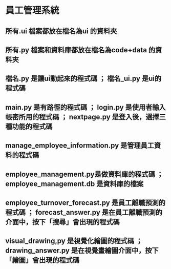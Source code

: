 # 員工管理系統
## 所有.ui 檔案都放在檔名為ui 的資料夾
## 所有.py 檔案和資料庫都放在檔名為code+data 的資料夾
## 檔名.py 是讓ui動起來的程式碼 ； 檔名_ui.py 是ui的程式碼
## main.py 是有路徑的程式碼 ； login.py 是使用者輸入帳密所用的程式碼 ； nextpage.py 是登入後，選擇三種功能的程式碼
## manage_employee_information.py 是管理員工資料的程式碼
## employee_management.py是做資料庫的程式碼 ； employee_management.db 是資料庫的檔案
## employee_turnover_forecast.py 是員工離職預測的程式碼 ； forecast_answer.py 是在員工離職預測的介面中，按下「搜尋」會出現的程式碼
## visual_drawing,py 是視覺化繪圖的程式碼 ； drawing_answer.py 是在視覺畫繪圖介面中，按下「繪圖」會出現的程式碼
